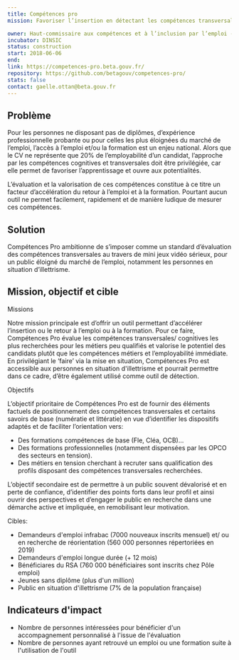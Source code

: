```yaml
---
title: Compétences pro
mission: Favoriser l’insertion en détectant les compétences transversales et valorisant les potentiels à travers un outil de mise en situation numérique

owner: Haut-commissaire aux compétences et à l’inclusion par l’emploi - DGEFP
incubator: DINSIC
status: construction
start: 2018-06-06
end:
link: https://competences-pro.beta.gouv.fr/
repository: https://github.com/betagouv/competences-pro/
stats: false
contact: gaelle.ottan@beta.gouv.fr
---
```


## Problème

Pour les personnes ne disposant pas de diplômes, d’expérience professionnelle probante ou pour celles les plus éloignées du marché de l’emploi, l’accès à l’emploi et/ou la formation est un enjeu national. Alors que le CV ne représente que 20% de l’employabilité d’un candidat, l’approche par les compétences cognitives et transversales doit être privilégiée, car elle permet de favoriser l’apprentissage et ouvre aux potentialités.

L’évaluation et la valorisation de ces compétences constitue à ce titre un facteur d’accélération du retour à l’emploi et à la formation. Pourtant aucun outil ne permet facilement, rapidement et de manière ludique de mesurer ces compétences.


## Solution

Compétences Pro ambitionne de s’imposer comme un standard d’évaluation des compétences transversales au travers de mini jeux vidéo sérieux, pour un public éloigné du marché de l’emploi, notamment les personnes en situation d’illettrisme.

## Mission, objectif et cible

Missions

Notre mission principale est d’offrir un outil permettant d’accélérer l’insertion ou le retour à l’emploi ou à la formation. Pour ce faire, Compétences Pro évalue les compétences transversales/ cognitives les plus recherchées pour les métiers peu qualifiés et valorise le potentiel des candidats plutôt que les compétences métiers et l’employabilité immédiate. En privilégiant le ‘faire’ via la mise en situation, Compétences Pro est accessible aux personnes en situation d'illettrisme et pourrait permettre dans ce cadre, d’être également utilisé comme outil de détection.

Objectifs

L’objectif prioritaire de Compétences Pro est de fournir des éléments factuels de positionnement des compétences transversales et certains savoirs de base (numératie et littératie) en vue d’identifier les dispositifs adaptés et de faciliter l’orientation vers: 

- Des formations compétences de base (Fle, Cléa, OCB)...
- Des formations professionnelles (notamment dispensées par les OPCO des secteurs en tension).
- Des métiers en tension cherchant à recruter sans qualification des profils disposant des compétences transversales recherchées.

L’objectif secondaire est de permettre à un public souvent dévalorisé et en perte de confiance, d’identifier des points forts dans leur profil et ainsi ouvrir des perspectives et d’engager le public en recherche dans une démarche active et impliquée, en remobilisant leur motivation. 

Cibles:

- Demandeurs d'emploi infrabac (7000 nouveaux inscrits mensuel) et/ ou en recherche de réorientation (560 000 personnes répertoriées en 2019)
- Demandeurs d'emploi longue durée (+ 12 mois)
- Bénéficiares du RSA (760 000 bénéficiaires sont inscrits chez Pôle emploi)
- Jeunes sans diplôme (plus d'un million)
- Public en situation d'illettrisme (7% de la population française)


## Indicateurs d'impact

- Nombre de personnes intéressées pour bénéficier d'un accompagnement personnalisé à l'issue de l'évaluation
- Nombre de personnes ayant retrouvé un emploi ou une formation suite à l'utilisation de l'outil
